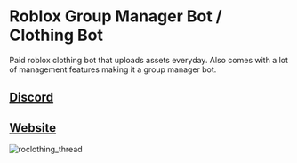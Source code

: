 # Roblox Group Manager Bot / Clothing Bot
Paid roblox clothing bot that uploads assets everyday. Also comes with a lot of management features making it a group manager bot.

[Discord](https://discord.gg/25SwvPQgqR)
----------
[Website](https://roclothing.net)
----------

![roclothing_thread](https://github.com/Wattville/roblox-clothing-bot/assets/85033762/3a414f0b-1b16-450b-9e27-b71547d064cf)
